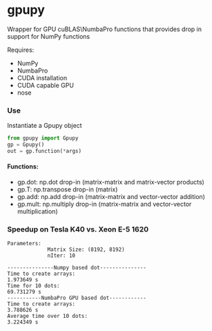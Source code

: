 gpupy
=====

Wrapper for GPU cuBLAS\NumbaPro functions that provides drop in support for NumPy functions

Requires:
- NumPy
- NumbaPro
- CUDA installation
- CUDA capable GPU
- nose

### Use
Instantiate a Gpupy object 
```python 
from gpupy import Gpupy
gp = Gpupy()
out = gp.function(*args)
```
#### Functions:

- gp.dot: np.dot drop-in (matrix-matrix and matrix-vector products)
- gp.T: np.transpose drop-in (matrix)
- gp.add: np.add drop-in (matrix-matrix and vector-vector addition)
- gp.mult: np.multiply drop-in (matrix-matrix and vector-vector multiplication)

### Speedup on Tesla K40 vs. Xeon E-5 1620

```
Parameters:
             Matrix Size: (8192, 8192)
             nIter: 10

---------------Numpy based dot---------------
Time to create arrays:
1.973649 s
Time for 10 dots:
69.731279 s
-----------NumbaPro GPU based dot------------
Time to create arrays:
3.788626 s
Average time over 10 dots:
3.224349 s
```
